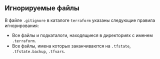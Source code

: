 ## Игнорируемые файлы

В файле `.gitignore` в каталоге `terraform` указаны следующие правила игнорирования:

- Все файлы и подкаталоги, находящиеся в директориях с именем `.terraform`.
- Все файлы, имена которых заканчиваются на `.tfstate`, `.tfstate.backup`, `.tfvars`.
